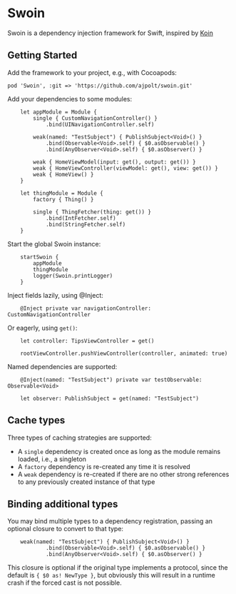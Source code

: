 # Swoin

Swoin is a dependency injection framework for Swift, inspired by [Koin](https://github.com/InsertKoinIO/koin)

## Getting Started

Add the framework to your project, e.g., with Cocoapods:

`pod 'Swoin', :git => 'https://github.com/ajpolt/swoin.git'`

Add your dependencies to some modules:

        let appModule = Module {
            single { CustomNavigationController() }
                .bind(UINavigationController.self)
                
            weak(named: "TestSubject") { PublishSubject<Void>() }
                .bind(Observable<Void>.self) { $0.asObservable() }
                .bind(AnyObserver<Void>.self) { $0.asObserver() }
                
            weak { HomeViewModel(input: get(), output: get()) }
            weak { HomeViewController(viewModel: get(), view: get()) }
            weak { HomeView() }
        }
        
        let thingModule = Module {
            factory { Thing() }
            
            single { ThingFetcher(thing: get()) }
                .bind(IntFetcher.self)
                .bind(StringFetcher.self)
        }
        
Start the global Swoin instance:

        startSwoin {
            appModule
            thingModule
            logger(Swoin.printLogger)
        }
        
Inject fields lazily, using @Inject:

        @Inject private var navigationController: CustomNavigationController
        
Or eagerly, using `get()`:

        let controller: TipsViewController = get()
        
        rootViewController.pushViewController(controller, animated: true)
        
Named dependencies are supported:

        @Inject(named: "TestSubject") private var testObservable: Observable<Void>
        
        let observer: PublishSubject = get(named: "TestSubject")

## Cache types

Three types of caching strategies are supported:

- A `single` dependency is created once as long as the module remains loaded, i.e., a singleton
- A `factory` dependency is re-created any time it is resolved
- A `weak` dependency is re-created if there are no other strong references to any previously created instance of that type

## Binding additional types

You may bind multiple types to a dependency registration, passing an optional closure to convert to that type:

        weak(named: "TestSubject") { PublishSubject<Void>() }
                .bind(Observable<Void>.self) { $0.asObservable() }
                .bind(AnyObserver<Void>.self) { $0.asObserver() }
                
This closure is optional if the original type implements a protocol, since the default is `{ $0 as! NewType }`, but obviously this will result in a runtime crash if the forced cast is not possible.
